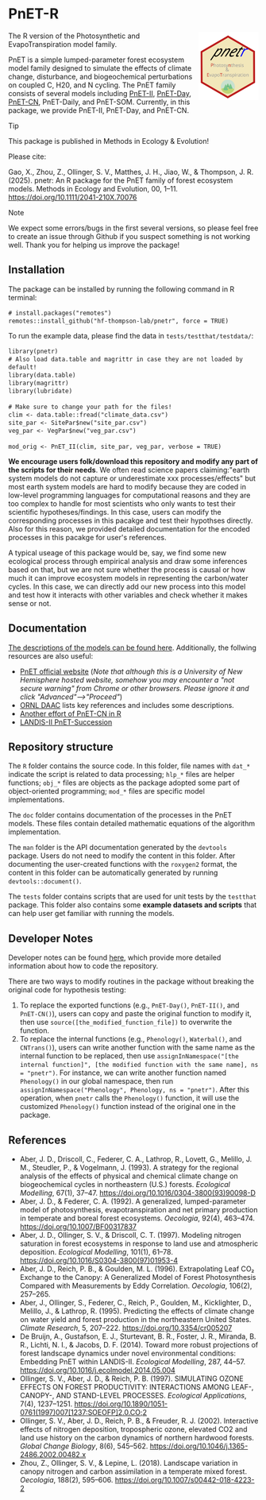 # PnET-R

<img src="doc/pnetr_logo.svg" align="right" height="138" />

The R version of the Photosynthetic and EvapoTranspiration model family. 

PnET is a simple lumped-parameter forest ecosystem model family designed to simulate the effects of climate change, disturbance, and biogeochemical perturbations on coupled C, H20, and N cycling. The PnET family consists of several models including [PnET-II](http://www.int-res.com/abstracts/cr/v05/n3/p207-222/), [PnET-Day](http://www.jstor.org/stable/4221255), [PnET-CN](https://linkinghub.elsevier.com/retrieve/pii/S0304380097019534), PnET-Daily, and PnET-SOM. Currently, in this package, we provide PnET-II, PnET-Day, and PnET-CN. 

> [!Tip]
> This package is published in Methods in Ecology & Evolution! 
> 
> Please cite: 
> 
> Gao, X., Zhou, Z., Ollinger, S. V., Matthes, J. H., Jiao, W., & Thompson, J. R. (2025). pnetr: An R package for the PnET family of forest ecosystem models. Methods in Ecology and Evolution, 00, 1–11. https://doi.org/10.1111/2041-210X.70076


> [!NOTE]  
> We expect some errors/bugs in the first several versions, so please feel free to create an issue through Github if you suspect something is not working well. Thank you for helping us improve the package!



## Installation

The package can be installed by running the following command in R terminal:

```{r }
# install.packages("remotes")
remotes::install_github("hf-thompson-lab/pnetr", force = TRUE)
```

To run the example data, please find the data in `tests/testthat/testdata/`:

```{r }
library(pnetr)
# Also load data.table and magrittr in case they are not loaded by default!
library(data.table)
library(magrittr)
library(lubridate)

# Make sure to change your path for the files!
clim <- data.table::fread("climate_data.csv")
site_par <- SitePar$new("site_par.csv")
veg_par <- VegPar$new("veg_par.csv")

mod_orig <- PnET_II(clim, site_par, veg_par, verbose = TRUE)
```

**We encourage users folk/download this repository and modify any part of the scripts for their needs**. We often read science papers claiming:"earth system models do not capture or underestimate xxx processes/effects" but most earth system models are hard to modify because they are coded in low-level programming languages for computational reasons and they are too complex to handle for most scientists who only wants to test their scientific hypotheses/findings. In this case, users can modify the corresponding processes in this pacakge and test their hypothses directly. Also for this reason, we provided detailed documentation for the encoded processes in this pacakge for user's references. 

A typical useage of this package would be, say, we find some new ecological process through empirical analysis and draw some inferences based on that, but we are not sure whether the process is causal or how much it can improve ecosystem models in representing the carbon/water cycles. In this case, we can directly add our new process into this model and test how it interacts with other variables and check whether it makes sense or not. 



## Documentation

[The descriptions of the models can be found here](/doc/pnet_model.md). Additionally, the follwing resources are also useful:

- [PnET official website](https://www.pnet.sr.unh.edu/) (*Note that although this is a University of New Hemisphere hosted website, somehow you may encounter a "not secure warning" from Chrome or other browsers. Please ignore it and click "Advanced"-->"Proceed"*)
- [ORNL DAAC](https://daac.ornl.gov/MODELS/guides/pnet_guide.html) lists key references and includes some descriptions.
- [Another effort of PnET-CN in R](https://github.com/AlexandraThorn/PnETCN-R)
- [LANDIS-II PnET-Succession](https://www.landis-ii.org/extensions/pnet-succession)



## Repository structure

The `R` folder contains the source code. In this folder, file names with `dat_*` indicate the script is related to data processing; `hlp_*` files are helper functions; `obj_*` files are objects as the package adopted some part of object-oriented programming; `mod_*` files are specific model implementations.

The `doc` folder contains documentation of the processes in the PnET models. These files contain detailed mathematic equations of the algorithm implementation.

The `man` folder is the API documentation generated by the `devtools` package. Users do not need to modify the content in this folder. After documenting the user-created functions with the `roxygen2` format, the content in this folder can be automatically generated by running `devtools::document()`.

The `tests` folder contains scripts that are used for unit tests by the `testthat` package. This folder also contains some **example datasets and scripts** that can help user get familiar with running the models.



## Developer Notes

Developer notes can be found [here](/doc/developer_notes.md), which provide more detailed information about how to code the repository.

There are two ways to modify routines in the package without breaking the original code for hypothesis testing:
1. To replace the exported functions (e.g., `PnET-Day()`, `PnET-II()`, and `PnET-CN()`), users can copy and paste the original function to modify it, then use `source([the_modified_function_file])` to overwrite the function.
2. To replace the internal functions (e.g., `Phenology()`, `Waterbal()`, and `CNTrans()`), users can write another function with the same name as the internal function to be replaced, then use `assignInNamespace("[the internal function]", [the modified function with the same name], ns = "pnetr")`. For instance, we can write another function named `Phenology()` in our global namespace, then run `assignInNamespace("Phenology", Phenology, ns = "pnetr")`. After this operation, when `pnetr` calls the `Phenology()` function, it will use the customized `Phenology()` function instead of the original one in the package. 

## References

- Aber, J. D., Driscoll, C., Federer, C. A., Lathrop, R., Lovett, G., Melillo, J. M., Steudler, P., & Vogelmann, J. (1993). A strategy for the regional analysis of the effects of physical and chemical climate change on biogeochemical cycles in northeastern (U.S.) forests. *Ecological Modelling*, 67(1), 37–47. https://doi.org/10.1016/0304-3800(93)90098-D
- Aber, J. D., & Federer, C. A. (1992). A generalized, lumped-parameter model of photosynthesis, evapotranspiration and net primary production in temperate and boreal forest ecosystems. *Oecologia*, 92(4), 463–474. https://doi.org/10.1007/BF00317837
- Aber, J. D., Ollinger, S. V., & Driscoll, C. T. (1997). Modeling nitrogen saturation in forest ecosystems in response to land use and atmospheric deposition. *Ecological Modelling*, 101(1), 61–78. https://doi.org/10.1016/S0304-3800(97)01953-4
- Aber, J. D., Reich, P. B., & Goulden, M. L. (1996). Extrapolating Leaf CO₂ Exchange to the Canopy: A Generalized Model of Forest Photosynthesis Compared with Measurements by Eddy Correlation. *Oecologia*, 106(2), 257–265.
- Aber, J., Ollinger, S., Federer, C., Reich, P., Goulden, M., Kicklighter, D., Melillo, J., & Lathrop, R. (1995). Predicting the effects of climate change on water yield and forest production in the northeastern United States. *Climate Research*, 5, 207–222. https://doi.org/10.3354/cr005207
- De Bruijn, A., Gustafson, E. J., Sturtevant, B. R., Foster, J. R., Miranda, B. R., Lichti, N. I., & Jacobs, D. F. (2014). Toward more robust projections of forest landscape dynamics under novel environmental conditions: Embedding PnET within LANDIS-II. *Ecological Modelling*, 287, 44–57. https://doi.org/10.1016/j.ecolmodel.2014.05.004
- Ollinger, S. V., Aber, J. D., & Reich, P. B. (1997). SIMULATING OZONE EFFECTS ON FOREST PRODUCTIVITY: INTERACTIONS AMONG LEAF-, CANOPY-, AND STAND-LEVEL PROCESSES. *Ecological Applications*, 7(4), 1237–1251. https://doi.org/10.1890/1051-0761(1997)007[1237:SOEOFP]2.0.CO;2
- Ollinger, S. V., Aber, J. D., Reich, P. B., & Freuder, R. J. (2002). Interactive effects of nitrogen deposition, tropospheric ozone, elevated CO2 and land use history on the carbon dynamics of northern hardwood forests. *Global Change Biology*, 8(6), 545–562. https://doi.org/10.1046/j.1365-2486.2002.00482.x
- Zhou, Z., Ollinger, S. V., & Lepine, L. (2018). Landscape variation in canopy nitrogen and carbon assimilation in a temperate mixed forest. *Oecologia*, 188(2), 595–606. https://doi.org/10.1007/s00442-018-4223-2
